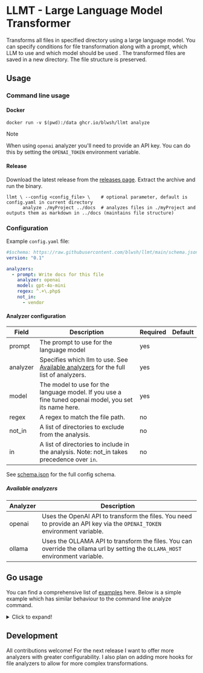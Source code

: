 # LLMT - Large Language Model Transformer

Transforms all files in specified directory using a large language model. You can specify conditions for file
transformation along with a prompt, which LLM to use and which model should be used . The transformed files are saved in
a new directory. The file structure is preserved.

## Usage

### Command line usage

#### Docker

```shell
docker run -v $(pwd):/data ghcr.io/blwsh/llmt analyze
```

> [!NOTE]  
> When using `openai` analyzer you'll need to provide an API key. You can do this by setting the `OPENAI_TOKEN`
> environment variable.

#### Release

Download the latest release from the [releases page](https://github.com/blwsh/llmt/releases). Extract the archive and
run the binary.

```shell
llmt \ --config <config_file> \    # optional parameter, default is config.yaml in current directory
      analyze ./myProject ../docs  # analyzes files in ./myProject and outputs them as markdown in ../docs (maintains file structure)
```

### Configuration

Example `config.yaml` file:

```yaml
#$schema: https://raw.githubusercontent.com/blwsh/llmt/main/schema.json
version: "0.1"

analyzers:
  - prompt: Write docs for this file
    analyzer: openai
    model: gpt-4o-mini
    regex: ^.+\.php$
    not_in:
      - vendor
```

#### Analyzer configuration

| Field    | Description                                                                                                 | Required | Default |
|----------|-------------------------------------------------------------------------------------------------------------|----------|---------|
| prompt   | The prompt to use for the language model                                                                    | yes      |         |
| analyzer | Specifies which llm to use. See [Available analyzers](#available-analyzers) for the full list of analyzers. | yes      |         |
| model    | The model to use for the language model. If you use a fine tuned openai model, you set its name here.       | yes      |         |
| regex    | A regex to match the file path.                                                                             | no       |         |
| not_in   | A list of directories to exclude from the analysis.                                                         | no       |         |
| in       | A list of directories to include in the analysis. Note: not_in takes precedence over `in`.                  | no       |         |

See [schema.json](schema.json) for the full config schema.

##### Available analyzers

| Analyzer | Description                                                                                                                    |
|----------|--------------------------------------------------------------------------------------------------------------------------------|
| openai   | Uses the OpenAI API to transform the files. You need to provide an API key via the `OPENAI_TOKEN` environment variable.        |
| ollama   | Uses the OLLAMA API to transform the files. You can override the ollama url by setting the `OLLAMA_HOST` environment variable. |

## Go usage

You can find a comprehensive list of [examples](examples) here. Below is a simple example which has similar behaviour to
the command line analyze command.

<details>
<summary>Click to expand!</summary>

```go
package main

import (
	"context"

	"github.com/blwsh/llmt/pkg/file_analyzer/openai"
	"github.com/blwsh/llmt/pkg/project_analyzer"
)

func main() {
	ctx := context.Background()

	project_analyzer.New().
		AnalyzeProject(ctx, "myProject", "../docs", []project_analyzer.FileAnalyzer{
			{
				Prompt:        "document this files behaviour",
				Analyzer:      openai.New(openAIToken, "gpt-4o-mini"),
				Condition:     myFancyConditionFunc,
				ResultHandler: myDocsWriterFunc,
			},
		})
}

```

With `Condition` and `ResultHandler` you're able to filter out which files should be processed and how the result should
be processed.

> [!TIP]
> To see a more complete example of the above snippet, see [examples/overview](examples/overview/main.go) directory.
</details>

## Development

All contributions welcome! For the next release I want to offer more analyzers with greater configurability. I also plan
on adding more hooks for file analyzers to allow for more complex transformations.
